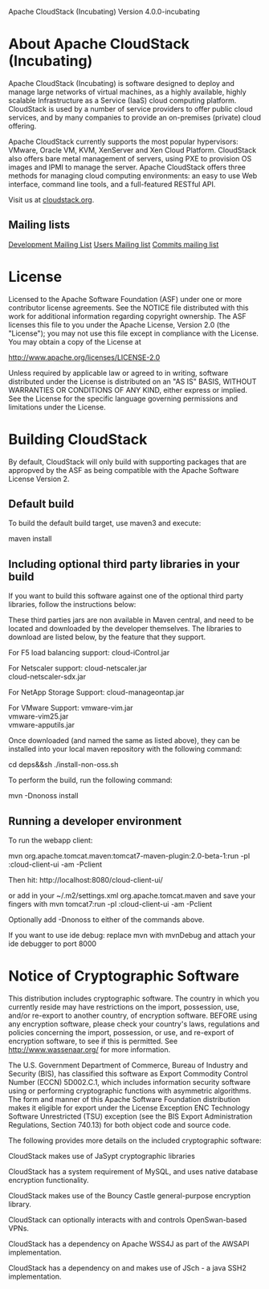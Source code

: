Apache CloudStack (Incubating) Version 4.0.0-incubating

# About Apache CloudStack (Incubating)

Apache CloudStack (Incubating) is software designed to deploy 
and manage large networks of virtual machines, as a highly 
available, highly scalable Infrastructure as a Service (IaaS) 
cloud computing platform. CloudStack is used by a number of 
service providers to offer public cloud services, and by many 
companies to provide an on-premises (private) cloud offering.

Apache CloudStack currently supports the most popular hypervisors: 
VMware, Oracle VM, KVM, XenServer and Xen Cloud Platform. 
CloudStack also offers bare metal management of servers, 
using PXE to provision OS images and IPMI to manage the server. 
Apache CloudStack offers three methods for managing cloud 
computing environments: an easy to use Web interface, command 
line tools, and a full-featured RESTful API.

Visit us at [cloudstack.org](http://incubator.apache.org/cloudstack).

## Mailing lists
[Development Mailing List](mailto:cloudstack-dev-subscribe@incubator.apache.org)
[Users Mailing list](mailto:cloudstack-users-subscribe@incubator.apache.org)
[Commits mailing list](mailto:cloudstack-commits-subscribe@incubator.apache.org)

# License

Licensed to the Apache Software Foundation (ASF) under one
or more contributor license agreements.  See the NOTICE file
distributed with this work for additional information
regarding copyright ownership.  The ASF licenses this file
to you under the Apache License, Version 2.0 (the
"License"); you may not use this file except in compliance
with the License.  You may obtain a copy of the License at

  http://www.apache.org/licenses/LICENSE-2.0

Unless required by applicable law or agreed to in writing,
software distributed under the License is distributed on an
"AS IS" BASIS, WITHOUT WARRANTIES OR CONDITIONS OF ANY
KIND, either express or implied.  See the License for the
specific language governing permissions and limitations
under the License.

# Building CloudStack

By default, CloudStack will only build with supporting packages
that are appropved by the ASF as being compatible with the Apache
Software License Version 2.

## Default build

To build the default build target, use maven3 and execute:

maven install

## Including optional third party libraries in your build

If you want to build this software against one of the optional 
third party libraries, follow the instructions below:

These third parties jars are non available in Maven central, and
need to be located and downloaded by the developer themselves.
The libraries to download are listed below, by the feature that
they support.

For F5 load balancing support:
cloud-iControl.jar     

For Netscaler support:
cloud-netscaler.jar    
cloud-netscaler-sdx.jar

For NetApp Storage Support:
cloud-manageontap.jar  

For VMware Support:
vmware-vim.jar         
vmware-vim25.jar       
vmware-apputils.jar    

Once downloaded (and named the same as listed above), they can be 
installed into your local maven repository with the following command: 

cd deps&&sh ./install-non-oss.sh

To perform the build, run the following command:

mvn -Dnonoss install

## Running a developer environment

To run the webapp client:

mvn org.apache.tomcat.maven:tomcat7-maven-plugin:2.0-beta-1:run -pl :cloud-client-ui -am -Pclient

Then hit: http://localhost:8080/cloud-client-ui/

or add in your ~/.m2/settings.xml
  <pluginGroups>
    <pluginGroup>org.apache.tomcat.maven</pluginGroup>
  </pluginGroups>
and save your fingers with mvn tomcat7:run -pl :cloud-client-ui -am -Pclient 

Optionally add -Dnonoss to either of the commands above.

If you want to use ide debug: replace mvn with mvnDebug and attach your ide debugger to port 8000

# Notice of Cryptographic Software

This distribution includes cryptographic software. The country in which you currently 
reside may have restrictions on the import, possession, use, and/or re-export to another 
country, of encryption software. BEFORE using any encryption software, please check your 
country's laws, regulations and policies concerning the import, possession, or use, and 
re-export of encryption software, to see if this is permitted. See http://www.wassenaar.org/ 
for more information.

The U.S. Government Department of Commerce, Bureau of Industry and Security (BIS), has 
classified this software as Export Commodity Control Number (ECCN) 5D002.C.1, which 
includes information security software using or performing cryptographic functions with 
asymmetric algorithms. The form and manner of this Apache Software Foundation distribution 
makes it eligible for export under the License Exception ENC Technology Software 
Unrestricted (TSU) exception (see the BIS Export Administration Regulations, Section 
740.13) for both object code and source code.

The following provides more details on the included cryptographic software: 

  CloudStack makes use of JaSypt cryptographic libraries

  CloudStack has a system requirement of MySQL, and uses native database encryption 
  functionality. 

  CloudStack makes use of the Bouncy Castle general-purpose encryption library.

  CloudStack can optionally interacts with and controls OpenSwan-based VPNs.

  CloudStack has a dependency on Apache WSS4J as part of the AWSAPI implementation. 

  CloudStack has a dependency on and makes use of JSch - a java SSH2 implementation. 
